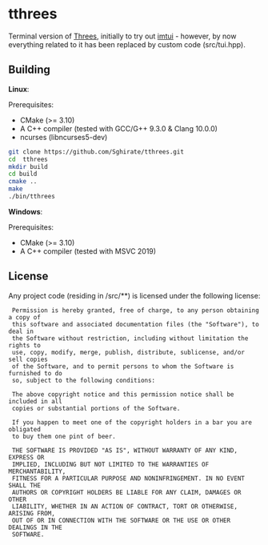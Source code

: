 # tthrees

Terminal version of [Threes](http://asherv.com/threes/), initially to try out [imtui](https://github.com/ggerganov/imtui) - however, by now everything related to it has been replaced by custom code (src/tui.hpp).

## Building

**Linux**:

Prerequisites:
* CMake (>= 3.10)
* A C++ compiler (tested with GCC/G++ 9.3.0 & Clang 10.0.0)
* ncurses (libncurses5-dev)

```bash
git clone https://github.com/Sghirate/tthrees.git
cd  tthrees
mkdir build
cd build
cmake ..
make
./bin/tthrees
```

**Windows**:

Prerequisites:
* CMake (>= 3.10)
* A C++ compiler (tested with MSVC 2019)

## License

Any project code (residing in /src/**) is licensed under the following license:

```
 Permission is hereby granted, free of charge, to any person obtaining a copy of
 this software and associated documentation files (the "Software"), to deal in
 the Software without restriction, including without limitation the rights to
 use, copy, modify, merge, publish, distribute, sublicense, and/or sell copies
 of the Software, and to permit persons to whom the Software is furnished to do
 so, subject to the following conditions:
 
 The above copyright notice and this permission notice shall be included in all
 copies or substantial portions of the Software.
 
 If you happen to meet one of the copyright holders in a bar you are obligated
 to buy them one pint of beer.
 
 THE SOFTWARE IS PROVIDED "AS IS", WITHOUT WARRANTY OF ANY KIND, EXPRESS OR
 IMPLIED, INCLUDING BUT NOT LIMITED TO THE WARRANTIES OF MERCHANTABILITY,
 FITNESS FOR A PARTICULAR PURPOSE AND NONINFRINGEMENT. IN NO EVENT SHALL THE
 AUTHORS OR COPYRIGHT HOLDERS BE LIABLE FOR ANY CLAIM, DAMAGES OR OTHER
 LIABILITY, WHETHER IN AN ACTION OF CONTRACT, TORT OR OTHERWISE, ARISING FROM,
 OUT OF OR IN CONNECTION WITH THE SOFTWARE OR THE USE OR OTHER DEALINGS IN THE
 SOFTWARE.
 ```
